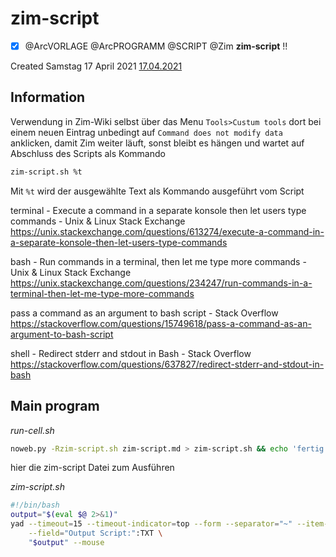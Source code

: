 # zim-script

- [x] @ArcVORLAGE @ArcPROGRAMM @SCRIPT @Zim  **zim-script**  !!

Created Samstag 17 April 2021 [17.04.2021]()



## Information

Verwendung in Zim-Wiki selbst über das Menu ``Tools>Custum tools``
dort bei einem neuen Eintrag unbedingt auf ``Command does not modify data`` anklicken, damit Zim weiter läuft, sonst bleibt es hängen und wartet auf Abschluss des Scripts
als Kommando

```bash
zim-script.sh %t
```

Mit ``%t`` wird der ausgewählte Text als Kommando ausgeführt vom Script


 terminal - Execute a command in a separate konsole then let users type commands - Unix & Linux Stack Exchange
 <https://unix.stackexchange.com/questions/613274/execute-a-command-in-a-separate-konsole-then-let-users-type-commands>

 bash - Run commands in a terminal, then let me type more commands - Unix & Linux Stack Exchange
 <https://unix.stackexchange.com/questions/234247/run-commands-in-a-terminal-then-let-me-type-more-commands>


 pass a command as an argument to bash script - Stack Overflow
 <https://stackoverflow.com/questions/15749618/pass-a-command-as-an-argument-to-bash-script>

 shell - Redirect stderr and stdout in Bash - Stack Overflow
 <https://stackoverflow.com/questions/637827/redirect-stderr-and-stdout-in-bash>


## Main program

*run-cell.sh*
```bash
noweb.py -Rzim-script.sh zim-script.md > zim-script.sh && echo 'fertig'
```

hier die zim-script Datei zum Ausführen

*zim-script.sh*
```bash
#!/bin/bash
output="$(eval $@ 2>&1)"
yad --timeout=15 --timeout-indicator=top --form --separator="~" --item-separator="," \
	--field="Output Script:":TXT \
	"$output" --mouse
```
